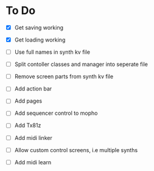 
# To Do

- [x] Get saving working
- [x] Get loading working
- [ ] Use full names in synth kv file
- [ ] Split contoller classes and manager into seperate file
- [ ] Remove screen parts from synth kv file
- [ ] Add action bar
- [ ] Add pages
- [ ] Add sequencer control to mopho
- [ ] Add Tx81z
- [ ] Add midi linker
- [ ] Allow custom control screens, i.e multiple synths
- [ ] Add midi learn

